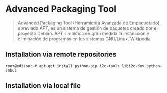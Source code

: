 Advanced Packaging Tool
==

> Advanced Packaging Tool (Herramienta Avanzada de Empaquetado), abreviado APT, es un sistema de gestión de paquetes creado por el proyecto Debian. APT simplifica en gran medida la instalación y eliminación de programas en los sistemas GNU/Linux. Wikipedia



## Installation via remote repositories

    root@edison:~# apt-get install python-pip i2c-tools libi2c-dev python-smbus

## Installation via local file

